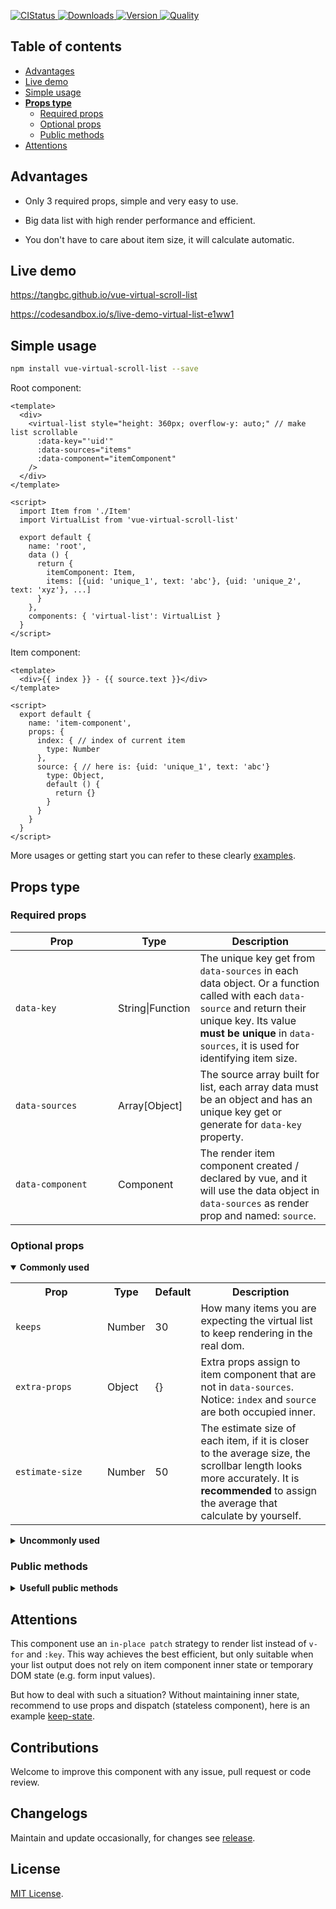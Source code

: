 <p>
  <a href="https://travis-ci.org/tangbc/vue-virtual-scroll-list">
    <img alt="CIStatus" src="https://travis-ci.org/tangbc/vue-virtual-scroll-list.svg?branch=master"/>
  </a>
  <!-- <a href="https://codecov.io/gh/tangbc/vue-virtual-scroll-list">
    <img alt="Code Coverage" src="https://codecov.io/gh/tangbc/vue-virtual-scroll-list/branch/master/graph/badge.svg"/>
  </a> -->
  <a href="https://npm-stat.com/charts.html?package=vue-virtual-scroll-list">
    <img alt="Downloads" src="https://img.shields.io/npm/dm/vue-virtual-scroll-list.svg">
  </a>
  <a href="https://npmjs.com/package/vue-virtual-scroll-list">
    <img alt="Version" src="https://img.shields.io/npm/v/vue-virtual-scroll-list.svg"/>
  </a>
  <!-- <a href="https://vuejs.org/">
    <img alt="Vue version" src="https://img.shields.io/badge/vue-%3E=2.3.0-brightgreen.svg"/>
  </a> -->
  <a href="http://packagequality.com/#?package=vue-virtual-scroll-list">
    <img alt="Quality" src="https://npm.packagequality.com/shield/vue-virtual-scroll-list.svg">
  </a>
</p>

## Table of contents

* [Advantages](#advantages)
* [Live demo](#live-demo)
* [Simple usage](#simple-usage)
* [**Props type**](#props-type)
  * [Required props](#required-props)
  * [Optional props](#optional-props)
  * [Public methods](#public-methods)
* [Attentions](#attentions)


## Advantages

* Only 3 required props, simple and very easy to use.

* Big data list with high render performance and efficient.

* You don't have to care about item size, it will calculate automatic.


## Live demo

https://tangbc.github.io/vue-virtual-scroll-list

https://codesandbox.io/s/live-demo-virtual-list-e1ww1


## Simple usage

```bash
npm install vue-virtual-scroll-list --save
```

Root component:
```vue
<template>
  <div>
    <virtual-list style="height: 360px; overflow-y: auto;" // make list scrollable
      :data-key="'uid'"
      :data-sources="items"
      :data-component="itemComponent"
    />
  </div>
</template>

<script>
  import Item from './Item'
  import VirtualList from 'vue-virtual-scroll-list'

  export default {
    name: 'root',
    data () {
      return {
        itemComponent: Item,
        items: [{uid: 'unique_1', text: 'abc'}, {uid: 'unique_2', text: 'xyz'}, ...]
      }
    },
    components: { 'virtual-list': VirtualList }
  }
</script>
```

Item component:
```vue
<template>
  <div>{{ index }} - {{ source.text }}</div>
</template>

<script>
  export default {
    name: 'item-component',
    props: {
      index: { // index of current item
        type: Number
      },
      source: { // here is: {uid: 'unique_1', text: 'abc'}
        type: Object,
        default () {
          return {}
        }
      }
    }
  }
</script>
```

More usages or getting start you can refer to these clearly [examples](https://github.com/tangbc/vue-virtual-scroll-list/tree/master/example/src/views).


## Props type

### Required props

| **&nbsp;&nbsp;&nbsp;&nbsp;&nbsp;&nbsp;&nbsp;&nbsp;&nbsp;&nbsp;&nbsp;&nbsp;&nbsp;Prop&nbsp;&nbsp;&nbsp;&nbsp;&nbsp;&nbsp;&nbsp;&nbsp;&nbsp;&nbsp;&nbsp;&nbsp;&nbsp;** | **Type**  | **Description**                                                               |
|------------------|------------------|-----------------------------------------------------------------------------------------------------------------------------------------------------------------------------------------------------------------------------|
| `data-key`       | String\|Function | The unique key get from `data-sources` in each data object. Or a function called with each `data-source` and return their unique key. Its value **must be unique** in `data-sources`, it is used for identifying item size. |
| `data-sources`   | Array[Object]    | The source array built for list, each array data must be an object and has an unique key get or generate for `data-key` property.                                                                                           |
| `data-component` | Component        | The render item component created / declared by vue, and it will use the data object in `data-sources` as render prop and named: `source`.                                                                                  |

### Optional props

<details open>
  <summary><strong>Commonly used</strong></summary>
  <p></p>
  <table>
    <tr>
      <th>&nbsp;&nbsp;&nbsp;&nbsp;&nbsp;&nbsp;&nbsp;&nbsp;&nbsp;&nbsp;&nbsp;Prop&nbsp;&nbsp;&nbsp;&nbsp;&nbsp;&nbsp;&nbsp;&nbsp;&nbsp;&nbsp;&nbsp;</th>
      <th>Type</th>
      <th>Default</th>
      <th>Description</th>
    </tr>
    <tr>
      <td><code>keeps</code></td>
      <td>Number</td>
      <td>30</td>
      <td>How many items you are expecting the virtual list to keep rendering in the real dom.</td>
    </tr>
    <tr>
      <td><code>extra-props</code></td>
      <td>Object</td>
      <td>{}</td>
      <td>Extra props assign to item component that are not in <code>data-sources</code>. Notice: <code>index</code> and <code>source</code> are both occupied inner.</td>
    </tr>
    <tr>
      <td><code>estimate-size</code></td>
      <td>Number</td>
      <td>50</td>
      <td>The estimate size of each item, if it is closer to the average size, the scrollbar length looks more accurately. It is <strong>recommended</strong> to assign the average that calculate by yourself.</td>
    </tr>
  </table>
</details>

<details>
  <summary><strong>Uncommonly used</strong></summary>
  <p></p>
  <table>
    <tr>
      <th>&nbsp;&nbsp;&nbsp;&nbsp;&nbsp;&nbsp;&nbsp;&nbsp;&nbsp;&nbsp;&nbsp;&nbsp;&nbsp;&nbsp;&nbsp;Prop&nbsp;&nbsp;&nbsp;&nbsp;&nbsp;&nbsp;&nbsp;&nbsp;&nbsp;&nbsp;&nbsp;&nbsp;&nbsp;&nbsp;&nbsp;</th>
      <th>Type</th>
      <th>Default</th>
      <th>Description</th>
    </tr>
    <tr>
      <td><code>start</code></td>
      <td>Number</td>
      <td>0</td>
      <td>Setting scroll position stay start index.</td>
    </tr>
    <tr>
      <td><code>offset</code></td>
      <td>Number</td>
      <td>0</td>
      <td>Setting scroll position stay offset.</td>
    </tr>
    <tr>
      <td><code>scroll</code></td>
      <td>Event</td>
      <td></td>
      <td>Emited when scrolling, param <code>(event, range)</code>.</td>
    </tr>
    <tr>
      <td><code>totop</code></td>
      <td>Event</td>
      <td></td>
      <td>Emited when scrolled to top or left, no param.</td>
    </tr>
    <tr>
      <td><code>toThresholdTop</code></td>
      <td>Event</td>
      <td></td>
      <td>Emited when scrolled to top or left with topThreshold, no param.</td>
    </tr>
    <tr>
      <td><code>tobottom</code></td>
      <td>Event</td>
      <td></td>
      <td>Emited when scrolled to bottom or right, no param.</td>
    </tr>
    <tr>
      <td><code>toThresholdBottom</code></td>
      <td>Event</td>
      <td></td>
      <td>Emited when scrolled to bottom or right with bottomThreshold, no param.</td>
    </tr>
    <tr>
      <td><code>resized</code></td>
      <td>Event</td>
      <td></td>
      <td>Emited when item resized (mounted), param <code>(id, size)</code>.</td>
    </tr>
    <tr>
      <td><code>direction</code></td>
      <td>String</td>
      <td>vertical</td>
      <td>Scroll direction, available values are <code>vertical</code> and <code>horizontal</code></td>
    </tr>
    <tr>
      <td><code>page-mode</code></td>
      <td>Boolean</td>
      <td>false</td>
      <td>Let virtual list using global document to scroll through the list.</td>
    </tr>
    <tr>
      <td><code>top-threshold</code></td>
      <td>Number</td>
      <td>0</td>
      <td>The threshold to emit <code>toThresholdTop</code> event, attention to multiple calls.</td>
    </tr>
    <tr>
      <td><code>bottom-threshold</code></td>
      <td>Number</td>
      <td>0</td>
      <td>The threshold to emit <code>toThresholdBottom</code> event, attention to multiple calls.</td>
    </tr>
    <tr>
      <td><code>root-tag</code></td>
      <td>String</td>
      <td>div</td>
      <td>Root element tag name.</td>
    </tr>
    <tr>
      <td><code>wrap-tag</code></td>
      <td>String</td>
      <td>div</td>
      <td>List wrapper element <code>(role=group)</code> tag name.</td>
    </tr>
    <tr>
      <td><code>wrap-class</code></td>
      <td>String</td>
      <td></td>
      <td>List wrapper element class name.</td>
    </tr>
    <tr>
      <td><code>wrap-style</code></td>
      <td>Object</td>
      <td>{}</td>
      <td>List wrapper element inline style.</td>
    </tr>
    <tr>
      <td><code>item-tag</code></td>
      <td>String</td>
      <td>div</td>
      <td>Item wrapper element <code>(role=item)</code> tag name.</td>
    </tr>
    <tr>
      <td><code>item-class</code></td>
      <td>String</td>
      <td></td>
      <td>Item wrapper element class name.</td>
    </tr>
    <tr>
      <td><code>item-class-add</code></td>
      <td>Function</td>
      <td></td>
      <td>A function that you can return extra class (String) to item wrapper element, param <code>(index)</code>.</td>
    </tr>
    <tr>
      <td><code>item-style</code></td>
      <td>Object</td>
      <td>{}</td>
      <td>Item wrapper element inline style.</td>
    </tr>
    <tr>
      <td><code>item-scoped-slots</code></td>
      <td>Object</td>
      <td>{}</td>
      <td>The <code>$scopedSlots</code> for item component.</td>
    </tr>
    <tr>
      <td><code>header-tag</code></td>
      <td>String</td>
      <td>div</td>
      <td>For using header slot, header slot wrapper element <code>(role=header)</code> tag name.</td>
    </tr>
    <tr>
      <td><code>header-class</code></td>
      <td>String</td>
      <td></td>
      <td>For using header slot, header slot wrapper element class name.</td>
    </tr>
    <tr>
      <td><code>header-style</code></td>
      <td>Object</td>
      <td>{}</td>
      <td>For using header slot, header slot wrapper element inline style.</td>
    </tr>
    <tr>
      <td><code>footer-tag</code></td>
      <td>String</td>
      <td>div</td>
      <td>For using footer slot, footer slot wrapper element <code>(role=footer)</code> tag name.</td>
    </tr>
    <tr>
      <td><code>footer-class</code></td>
      <td>String</td>
      <td></td>
      <td>For using footer slot, footer slot wrapper element class name.</td>
    </tr>
    <tr>
      <td><code>footer-style</code></td>
      <td>Object</td>
      <td>{}</td>
      <td>For using using footer slot, footer slot wrapper element inline style.</td>
    </tr>
  </table>
</details>

### Public methods

<details>
  <summary><strong>Usefull public methods</strong></summary>
  <p></p>
  <p>You can call these methods via <code><a href="https://vuejs.org/v2/guide/components-edge-cases.html#Accessing-Child-Component-Instances-amp-Child-Elements">ref</a></code>:</p>
  <table>
    <tr>
      <th>Method</th>
      <th>Description</th>
    </tr>
    <tr>
      <td><code>reset()</code></td>
      <td>Reset all state back to initial.</td>
    </tr>
    <tr>
      <td><code>scrollToBottom()</code></td>
      <td>Manual set scroll position to bottom.</td>
    </tr>
    <tr>
      <td><code>scrollToIndex(index)</code></td>
      <td>Manual set scroll position to a designated index.</td>
    </tr>
    <tr>
      <td><code>scrollToOffset(offset)</code></td>
      <td>Manual set scroll position to a designated offset.</td>
    </tr>
    <tr>
      <td><code>getSize(id)</code></td>
      <td>Get the designated item size by id (from <code>data-key</code> value).</td>
    </tr>
    <tr>
      <td><code>getSizes()</code></td>
      <td>Get the total number of stored (rendered) items.</td>
    </tr>
    <tr>
      <td><code>getOffset()</code></td>
      <td>Get current scroll offset.</td>
    </tr>
    <tr>
      <td><code>getClientSize()</code></td>
      <td>Get wrapper element client viewport size (width or height).</td>
    </tr>
    <tr>
      <td><code>getScrollSize()</code></td>
      <td>Get all scroll size (scrollHeight or scrollWidth).</td>
    </tr>
    <tr>
      <td><code>updatePageModeFront()</code></td>
      <td>When using page mode and virtual list root element offsetTop or offsetLeft change, you need call this method manually.</td>
    </tr>
  </table>
</details>


## Attentions

This component use an `in-place patch` strategy to render list instead of `v-for` and `:key`. This way achieves the best efficient, but only suitable when your list output does not rely on item component inner state or temporary DOM state (e.g. form input values).

But how to deal with such a situation? Without maintaining inner state, recommend to use props and dispatch (stateless component), here is an example [keep-state](https://tangbc.github.io/vue-virtual-scroll-list/#/keep-state).


## Contributions

Welcome to improve this component with any issue, pull request or code review.


## Changelogs

Maintain and update occasionally, for changes see [release](https://github.com/tangbc/vue-virtual-scroll-list/releases).


## License

[MIT License](https://github.com/tangbc/vue-virtual-scroll-list/blob/master/LICENSE).
